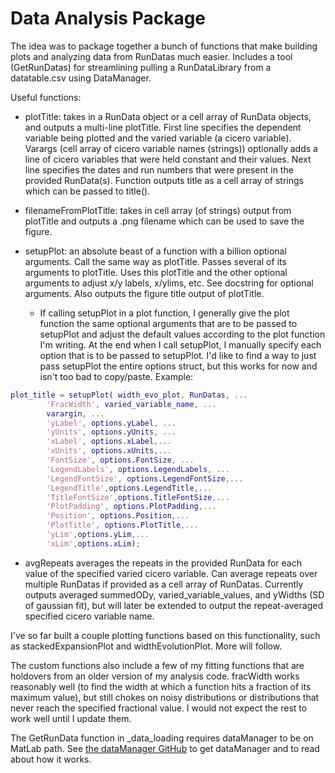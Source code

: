 # Data Analysis Package

The idea was to package together a bunch of functions that make building plots and analyzing data from RunDatas much easier. Includes a tool (GetRunDatas) for streamlining pulling a RunDataLibrary from a datatable.csv using DataManager.

Useful functions:
- plotTitle: takes in a RunData object or a cell array of RunData objects, and outputs a multi-line plotTitle. First line specifies the dependent variable being plotted and the varied variable (a cicero variable). Varargs (cell array of cicero variable names (strings)) optionally adds a line of cicero variables that were held constant and their values. Next line specifies the dates and run numbers that were present in the provided RunData(s). Function outputs title as a cell array of strings which can be passed to title().

- filenameFromPlotTitle: takes in cell array (of strings) output from plotTitle and outputs a .png filename which can be used to save the figure.

- setupPlot: an absolute beast of a function with a billion optional arguments. Call the same way as plotTitle. Passes several of its arguments to plotTitle. Uses this plotTitle and the other optional arguments to adjust x/y labels, x/ylims, etc. See docstring for optional arguments. Also outputs the figure title output of plotTitle.
    - If calling setupPlot in a plot function, I generally give the plot function the same optional arguments that are to be passed to setupPlot and adjust the default values according to the plot function I'm writing. At the end when I call setupPlot, I manually specify each option that is to be passed to setupPlot. I'd like to find a way to just pass setupPlot the entire options struct, but this works for now and isn't too bad to copy/paste. Example:

```matlab
plot_title = setupPlot( width_evo_plot, RunDatas, ...
        'FracWidth', varied_variable_name, ...
        varargin, ...
        'yLabel', options.yLabel, ...
        'yUnits', options.yUnits, ...
        'xLabel', options.xLabel,...
        'xUnits', options.xUnits,...
        'FontSize', options.FontSize, ...
        'LegendLabels', options.LegendLabels, ...
        'LegendFontSize', options.LegendFontSize,...
        'LegendTitle',options.LegendTitle,...
        'TitleFontSize',options.TitleFontSize,...
        'PlotPadding', options.PlotPadding,...
        'Position', options.Position,...
        'PlotTitle', options.PlotTitle,...
        'yLim',options.yLim,...
        'xLim',options.xLim);
```
- avgRepeats averages the repeats in the provided RunData for each value of the specified varied cicero variable. Can average repeats over multiple RunDatas if provided as a cell array of RunDatas. Currently outputs averaged summedODy, varied_variable_values, and yWidths (SD of gaussian fit), but will later be extended to output the repeat-averaged specified cicero variable name.

I've so far built a couple plotting functions based on this functionality, such as stackedExpansionPlot and widthEvolutionPlot. More will follow.

The custom functions also include a few of my fitting functions that are holdovers from an older version of my analysis code. fracWidth works reasonably well (to find the width at which a function hits a fraction of its maximum value), but still chokes on noisy distributions or distributions that never reach the specified fractional value. I would not expect the rest to work well until I update them.

The GetRunData function in _data_loading requires dataManager to be on MatLab path. See [the dataManager GitHub](https://github.com/weldlabucsb/dataManager) to get dataManager and to read about how it works.